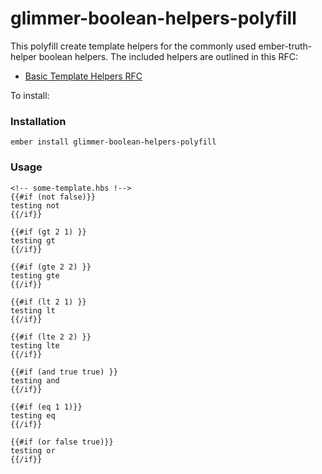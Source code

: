 # glimmer-boolean-helpers-polyfill

This polyfill create template helpers for the commonly used
ember-truth-helper boolean helpers. The included helpers are outlined in this
RFC:

- [Basic Template Helpers RFC](https://github.com/cibernox/rfcs/blob/new-basic-handlebars-helpers/text/0000-basic-template-helpers.md)

To install:

### Installation

```
ember install glimmer-boolean-helpers-polyfill
```

### Usage

```
<!-- some-template.hbs !-->
{{#if (not false)}}
testing not
{{/if}}

{{#if (gt 2 1) }}
testing gt
{{/if}}

{{#if (gte 2 2) }}
testing gte
{{/if}}

{{#if (lt 2 1) }}
testing lt
{{/if}}

{{#if (lte 2 2) }}
testing lte
{{/if}}

{{#if (and true true) }}
testing and
{{/if}}

{{#if (eq 1 1)}}
testing eq
{{/if}}

{{#if (or false true)}}
testing or
{{/if}}
```